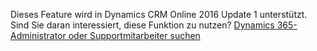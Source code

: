Dieses Feature wird in Dynamics CRM Online 2016 Update 1 unterstützt. Sind Sie daran interessiert, diese Funktion zu nutzen? [Dynamics 365-Administrator oder Supportmitarbeiter suchen](http://../basics/find-administrator-support.md)